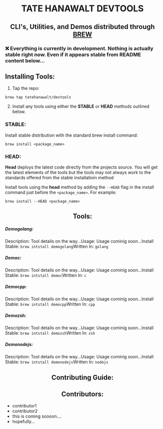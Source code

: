 # <div align="center">  TATE HANAWALT DEVTOOLS  </div>

## <div align="center">  CLI's, Utilities, and Demos distributed through [BREW](https://brew.sh/)  </div>



### :x: Everything is currently in development. Nothing is actually  stable right now. Even if it appears stable from README content below... 



## Installing Tools:


1. Tap the repo:
```shell
brew tap tatehanawalt/devtools
```


2. Install any tools using either the **STABLE** or **HEAD** methods outlined below.

### STABLE:

Install stable distribution with the standard brew install command:
```shell
brew install <package_name>
```
### HEAD:

**Head** deploys the latest code directly from the projects source. You will get the latest elements of the tools but the tools may not always work to the standards offered from the stable installatioin method

Install tools using the **head** method by adding the `--HEAD` flag in the install command just before the `<package_name>`. For example:

```shell
brew install --HEAD <package_name>
```



## <div align="center">  Tools:  </div>

##### Demogolang:

Description: Tool details on the way...Usage: Usage cominig soon...Install Stable: `brew intstall demogolang`Written In: `golang`
##### Democ:

Description: Tool details on the way...Usage: Usage cominig soon...Install Stable: `brew intstall democ`Written In: `c`
##### Democpp:

Description: Tool details on the way...Usage: Usage cominig soon...Install Stable: `brew intstall democpp`Written In: `cpp`
##### Demozsh:

Description: Tool details on the way...Usage: Usage cominig soon...Install Stable: `brew intstall demozsh`Written In: `zsh`
##### Demonodejs:

Description: Tool details on the way...Usage: Usage cominig soon...Install Stable: `brew intstall demonodejs`Written In: `nodejs`


## <div align="center">  Contributing Guide:</div>



## <div align="center"> Contributors: </div>

- contributor1
- contributor2
- this is coming soooon....
- hopefully...
